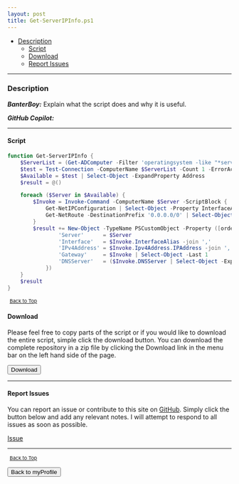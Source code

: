 ```yaml
---
layout: post
title: Get-ServerIPInfo.ps1
---
```


- [Description](#description)
  - [Script](#script)
  - [Download](#download)
  - [Report Issues](#report-issues)

---

### Description

**_BanterBoy:_** Explain what the script does and why it is useful.

**_GitHub Copilot:_**

---

#### Script

```powershell
function Get-ServerIPInfo {
    $ServerList = (Get-ADComputer -Filter 'operatingsystem -like "*server*" -and enabled -eq "true"').Name
    $test = Test-Connection -ComputerName $ServerList -Count 1 -ErrorAction SilentlyContinue
    $Available = $test | Select-Object -ExpandProperty Address
    $result = @()

    foreach ($Server in $Available) {
        $Invoke = Invoke-Command -ComputerName $Server -ScriptBlock {
            Get-NetIPConfiguration | Select-Object -Property InterfaceAlias, Ipv4Address, DNSServer
            Get-NetRoute -DestinationPrefix '0.0.0.0/0' | Select-Object -ExpandProperty NextHop
        }
        $result += New-Object -TypeName PSCustomObject -Property ([ordered]@{
                'Server'      = $Server
                'Interface'   = $Invoke.InterfaceAlias -join ','
                'IPv4Address' = $Invoke.Ipv4Address.IPAddress -join ','
                'Gateway'     = $Invoke | Select-Object -Last 1
                'DNSServer'   = ($Invoke.DNSServer | Select-Object -ExpandProperty ServerAddresses) -join ','
            })
    }
    $result
}
```

<span style="font-size:11px;"><a href="#"><i class="fas fa-caret-up" aria-hidden="true" style="color: white; margin-right:5px;"></i>Back to Top</a></span>

#### Download

Please feel free to copy parts of the script or if you would like to download the entire script, simple click the download button. You can download the complete repository in a zip file by clicking the Download link in the menu bar on the left hand side of the page.

<button class="btn" type="submit" onclick="window.open('/PowerShell/functions/myProfile/Get-ServerIPInfo.ps1')">
    <i class="fa fa-cloud-download-alt">
    </i>
        Download
</button>

---

#### Report Issues

You can report an issue or contribute to this site on <a href="https://github.com/BanterBoy/scripts-blog/issues">GitHub</a>. Simply click the button below and add any relevant notes. I will attempt to respond to all issues as soon as possible.

<!-- Place this tag where you want the button to render. -->

<a class="github-button" href="https://github.com/BanterBoy/scripts-blog/issues/new?title=Get-ServerIPInfo.ps1&body=There is a problem with this function. Please find details below." data-show-count="true" aria-label="Issue BanterBoy/scripts-blog on GitHub">Issue</a>

---

<span style="font-size:11px;"><a href="#"><i class="fas fa-caret-up" aria-hidden="true" style="color: white; margin-right:5px;"></i>Back to Top</a></span>

<a href="/menu/_pages/myProfile.html">
    <button class="btn">
        <i class='fas fa-reply'>
        </i>
            Back to myProfile
    </button>
</a>

[1]: http://ecotrust-canada.github.io/markdown-toc
[2]: https://github.com/googlearchive/code-prettify
